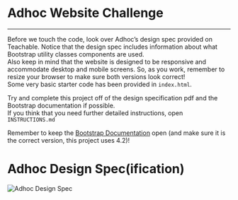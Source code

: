 # Adhoc Website Challenge
---
Before we touch the code, look over Adhoc’s design spec provided on Teachable. Notice that the design spec includes information about what Bootstrap utility classes components are used.  
Also keep in mind that the website is designed to be responsive and accommodate desktop and mobile screens. So, as you work, remember to resize your browser to make sure both versions look correct!  
Some very basic starter code has been provided in `index.html`.

Try and complete this project off of the design specification pdf and the Bootstrap documentation if possible.  
If you think that you need further detailed instructions, open `INSTRUCTIONS.md`  

Remember to keep the [Bootstrap Documentation](https://getbootstrap.com/docs/4.2/components/navbar/) open (and make sure it is the correct version, this project uses 4.2)!

# Adhoc Design Spec(ification)
<img alt="Adhoc Design Spec" src="https://cdn.glitch.global/0d3ec610-44dc-4499-b67d-5eb7e157256a/Adhoc%20Design%20Spec.png?v=1658207243812"/>
